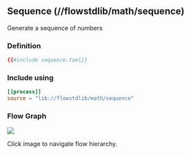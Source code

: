 ## Sequence (//flowstdlib/math/sequence)
Generate a sequence of numbers
 
### Definition
```toml
{{#include sequence.toml}}
```

### Include using
```toml
[[process]]
source = "lib://flowstdlib/math/sequence"
```
### Flow Graph
<a href="sequence.dot.svg" target="_blank"><img src="sequence.dot.svg"></a>

Click image to navigate flow hierarchy.